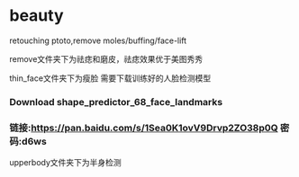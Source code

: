 # beauty
retouching ptoto,remove moles/buffing/face-lift

remove文件夹下为祛痣和磨皮，祛痣效果优于美图秀秀

thin_face文件夹下为瘦脸 需要下载训练好的人脸检测模型

### Download shape_predictor_68_face_landmarks 
### 链接:https://pan.baidu.com/s/1Sea0K1ovV9Drvp2ZO38p0Q  密码:d6ws


upperbody文件夹下为半身检测
